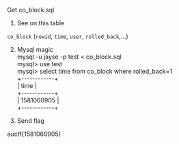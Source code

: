 Get co_block.sql

1.  See on this table 

`co_block` (`rowid`, `time`, `user`, `rolled_back`,...)

2. Mysql magic<br/>
mysql -u jayse -p test < co_block.sql<br/>
mysql> use test<br/>
mysql> select time from co_block where rolled_back=1<br/>
+------------+<br/>
| time       |<br/>
+------------+<br/>
| 1581060905 |<br/>
+------------+<br/>

3.  Send flag<br/>

auctf{1581060905}
